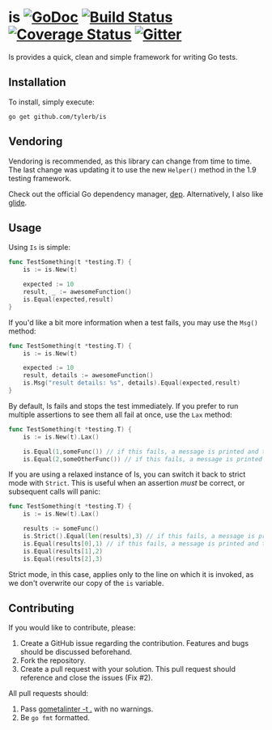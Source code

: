 # is [![GoDoc](https://godoc.org/github.com/tylerb/is?status.png)](http://godoc.org/github.com/tylerb/is) [![Build Status](https://drone.io/github.com/tylerb/is/status.png)](https://drone.io/github.com/tylerb/is/latest) [![Coverage Status](https://coveralls.io/repos/tylerb/is/badge.svg?branch=master)](https://coveralls.io/r/tylerb/is?branch=master) [![Gitter](https://badges.gitter.im/Join%20Chat.svg)](https://gitter.im/tylerb/is?utm_source=badge&utm_medium=badge&utm_campaign=pr-badge)

Is provides a quick, clean and simple framework for writing Go tests.

## Installation

To install, simply execute:

```
go get github.com/tylerb/is
```

## Vendoring

Vendoring is recommended, as this library can change from time to time. The last change was updating it to use the new `Helper()` method in the 1.9 testing framework.

Check out the official Go dependency manager, [dep](https://github.com/golang/dep). Alternatively, I also like [glide](https://github.com/Masterminds/glide).

## Usage

Using `Is` is simple:

```go
func TestSomething(t *testing.T) {
	is := is.New(t)

	expected := 10
	result, _ := awesomeFunction()
	is.Equal(expected,result)
}
```

If you'd like a bit more information when a test fails, you may use the `Msg()` method:

```go
func TestSomething(t *testing.T) {
	is := is.New(t)

	expected := 10
	result, details := awesomeFunction()
	is.Msg("result details: %s", details).Equal(expected,result)
}
```

By default, Is fails and stops the test immediately. If you prefer to run multiple assertions to see them all fail at once, use the `Lax` method:

```go
func TestSomething(t *testing.T) {
	is := is.New(t).Lax()

	is.Equal(1,someFunc()) // if this fails, a message is printed and the test continues
	is.Equal(2,someOtherFunc()) // if this fails, a message is printed and the test continues
```

If you are using a relaxed instance of Is, you can switch it back to strict mode with `Strict`. This is useful when an assertion *must* be correct, or subsequent calls will panic:

```go
func TestSomething(t *testing.T) {
	is := is.New(t).Lax()

	results := someFunc()
	is.Strict().Equal(len(results),3) // if this fails, a message is printed and testing stops
	is.Equal(results[0],1) // if this fails, a message is printed and testing continues
	is.Equal(results[1],2)
	is.Equal(results[2],3)
```

Strict mode, in this case, applies only to the line on which it is invoked, as we don't overwrite our copy of the `is` variable.

## Contributing

If you would like to contribute, please:

1. Create a GitHub issue regarding the contribution. Features and bugs should be discussed beforehand.
2. Fork the repository.
3. Create a pull request with your solution. This pull request should reference and close the issues (Fix #2).

All pull requests should:

1. Pass [gometalinter -t .](https://github.com/alecthomas/gometalinter) with no warnings.
2. Be `go fmt` formatted.
